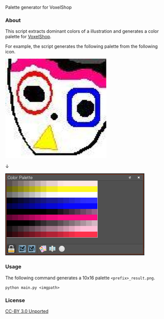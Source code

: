 Palette generator for VoxelShop

### About

This script extracts dominant colors of a illustration and generates a color palette for [VoxelShop](https://github.com/simlu/voxelshop).

For example, the script generates the following palette from the following icon.

![](https://github.com/nekketsuuu/palette-generator/blob/master/img/nekketsuuu.jpg)

↓

![](https://github.com/nekketsuuu/palette-generator/blob/master/img/palette.png)


### Usage

The following command generates a 10x16 palette `<prefix>_result.png`.

```
python main.py <imgpath>
```

### License

[CC-BY 3.0 Unported](https://creativecommons.org/licenses/by/3.0/deed.en)
